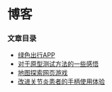 # 博客
### 文章目录
- [绿色出行APP](Garden/garden.md)
- [对于原型测试方法的一些感悟](testFeedback/testFeedback.md)
- [地图探索网页游戏](FLP/FLP.md)
- [改进关节炎患者的手柄使用体验](fingerArthritis/fingerArthritis.md)